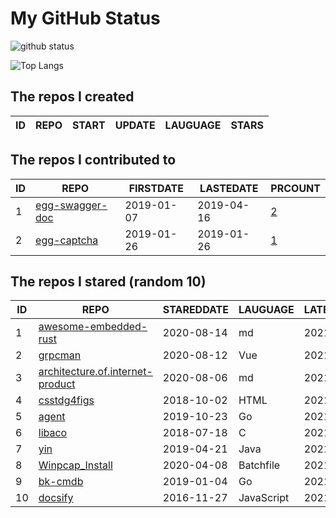 # My GitHub Status

<img src="https://github-readme-stats-1.yihong0618.vercel.app/api?username=jc-lathander&show_icons=true&&&hide_title=true&count_private=true" alt="github status" />

![Top Langs](https://github-readme-stats-1.yihong0618.vercel.app/api/top-langs/?username=jc-lathander&layout=compact)

<!--START_SECTION:my_github-->
## The repos I created
| ID | REPO | START | UPDATE | LAUGUAGE | STARS |
|----|------|-------|--------|----------|-------|

## The repos I contributed to
| ID |                                REPO                                | FIRSTDATE  | LASTEDATE  |                                          PRCOUNT                                           |
|----|--------------------------------------------------------------------|------------|------------|--------------------------------------------------------------------------------------------|
|  1 | [egg-swagger-doc](https://github.com/Yanshijie-EL/egg-swagger-doc) | 2019-01-07 | 2019-04-16 | [2](https://github.com/Yanshijie-EL/egg-swagger-doc/pulls?q=is%3Apr+author%3Ajc-lathander) |
|  2 | [egg-captcha](https://github.com/Raoul1996/egg-captcha)            | 2019-01-26 | 2019-01-26 | [1](https://github.com/Raoul1996/egg-captcha/pulls?q=is%3Apr+author%3Ajc-lathander)        |

## The repos I stared (random 10)
| ID |                                                REPO                                                | STAREDDATE |  LAUGUAGE  | LATESTUPDATE |
|----|----------------------------------------------------------------------------------------------------|------------|------------|--------------|
|  1 | [awesome-embedded-rust](https://github.com/rust-embedded/awesome-embedded-rust)                    | 2020-08-14 | md         | 2021-11-18   |
|  2 | [grpcman](https://github.com/grpcman/grpcman)                                                      | 2020-08-12 | Vue        | 2021-10-29   |
|  3 | [architecture.of.internet-product](https://github.com/davideuler/architecture.of.internet-product) | 2020-08-06 | md         | 2021-11-18   |
|  4 | [csstdg4figs](https://github.com/meyerweb/csstdg4figs)                                             | 2018-10-02 | HTML       | 2021-11-15   |
|  5 | [agent](https://github.com/LeonZYang/agent)                                                        | 2019-10-23 | Go         | 2021-01-12   |
|  6 | [libaco](https://github.com/hnes/libaco)                                                           | 2018-07-18 | C          | 2021-11-17   |
|  7 | [yin](https://github.com/0x55aa/yin)                                                               | 2019-04-21 | Java       | 2021-10-26   |
|  8 | [Winpcap_Install](https://github.com/3gstudent/Winpcap_Install)                                    | 2020-04-08 | Batchfile  | 2021-11-11   |
|  9 | [bk-cmdb](https://github.com/Tencent/bk-cmdb)                                                      | 2019-01-04 | Go         | 2021-11-18   |
| 10 | [docsify](https://github.com/docsifyjs/docsify)                                                    | 2016-11-27 | JavaScript | 2021-11-18   |

<!--END_SECTION:my_github-->
